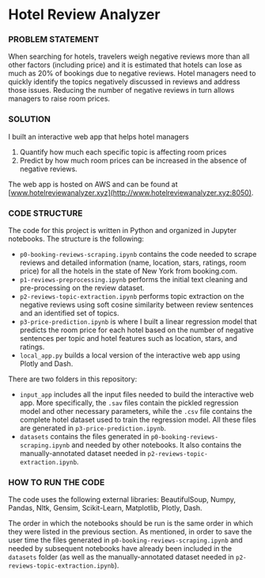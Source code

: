# Hotel Review Analyzer  

### PROBLEM STATEMENT

When searching for hotels, travelers weigh negative reviews more than all other factors (including price) and it is estimated that hotels can lose as much as 20% of bookings due to negative reviews. Hotel managers need to quickly identify the topics negatively discussed in reviews and address those issues. Reducing the number of negative reviews in turn allows managers to raise room prices.  

### SOLUTION

I built an interactive web app that helps hotel managers  
1. Quantify how much each specific topic is affecting room prices
2. Predict by how much room prices can be increased in the absence of negative reviews.  

The web app is hosted on AWS and can be found at [www.hotelreviewanalyzer.xyz](http://www.hotelreviewanalyzer.xyz:8050).  

### CODE STRUCTURE

The code for this project is written in Python and organized in Jupyter notebooks. The structure is the following:  
- `p0-booking-reviews-scraping.ipynb` contains the code needed to scrape reviews and detailed information (name, location, stars, ratings, room price) for all the hotels in the state of New York from booking.com.
- `p1-reviews-preprocessing.ipynb` performs the initial text cleaning and pre-processing on the review dataset.
- `p2-reviews-topic-extraction.ipynb` performs topic extraction on the negative reviews using soft cosine similarity between review sentences and an identified set of topics.
- `p3-price-prediction.ipynb` is where I built a linear regression model that predicts the room price for each hotel based on the number of negative sentences per topic and hotel features such as location, stars, and ratings.
- `local_app.py` builds a local version of the interactive web app using Plotly and Dash.  

There are two folders in this repository:
- `input_app` includes all the input files needed to build the interactive web app. More specifically, the `.sav` files contain the pickled regression model and other necessary parameters, while the `.csv` file contains the complete hotel dataset used to train the regression model. All these files are generated in `p3-price-prediction.ipynb`.
- `datasets` contains the files generated in `p0-booking-reviews-scraping.ipynb` and needed by other notebooks. It also contains the manually-annotated dataset needed in `p2-reviews-topic-extraction.ipynb`.  

### HOW TO RUN THE CODE

The code uses the following external libraries: BeautifulSoup, Numpy, Pandas, Nltk, Gensim, Scikit-Learn, Matplotlib, Plotly, Dash.  

The order in which the notebooks should be run is the same order in which they were listed in the previous section. As mentioned, in order to save the user time the files generated in `p0-booking-reviews-scraping.ipynb` and needed by subsequent notebooks have already been included in the `datasets` folder (as well as the manually-annotated dataset needed in `p2-reviews-topic-extraction.ipynb`).




